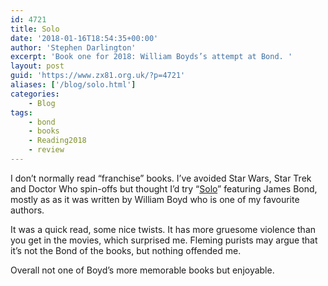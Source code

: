 ```yaml
---
id: 4721
title: Solo
date: '2018-01-16T18:54:35+00:00'
author: 'Stephen Darlington'
excerpt: 'Book one for 2018: William Boyds’s attempt at Bond. '
layout: post
guid: 'https://www.zx81.org.uk/?p=4721'
aliases: ['/blog/solo.html']
categories:
    - Blog
tags:
    - bond
    - books
    - Reading2018
    - review
---
```


I don’t normally read “franchise” books. I’ve avoided Star Wars, Star Trek and Doctor Who spin-offs but thought I’d try “[Solo](http://amzn.to/2mnVRag)” featuring James Bond, mostly as as it was written by William Boyd who is one of my favourite authors.

It was a quick read, some nice twists. It has more gruesome violence than you get in the movies, which surprised me. Fleming purists may argue that it’s not the Bond of the books, but nothing offended me.

Overall not one of Boyd’s more memorable books but enjoyable.